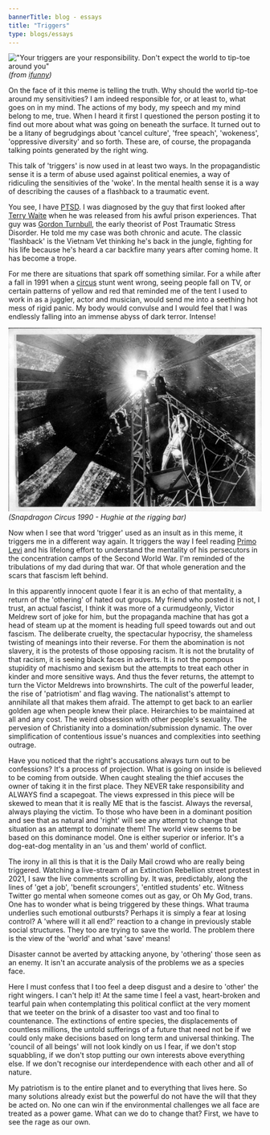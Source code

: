 ```yaml
---
bannerTitle: blog - essays
title: "Triggers"
type: blogs/essays
---
```


!["Your triggers are your responsibility. Don't expect the world to tip-toe around you"](https://img.ifunny.co/images/da78c5f04747b2dc6823980dae896a3ad5bd52b792749db7be49802c58759a92_1.webp)  
_(from [ifunny](https://ifunny.co/picture/your-triggers-are-your-responsibility-it-isn-t-the-world-6jJXs8jP7))_

On the face of it this meme is telling the truth. Why should the world tip-toe around my sensitivities? I am indeed responsible for, or at least to, what goes on in my mind. The actions of my body, my speech and my mind belong to me, true. When I heard it first I questioned the person posting it to find out more about what was going on beneath the surface. It turned out to be a litany of begrudgings about 'cancel culture', 'free speach', 'wokeness', 'oppressive diversity' and so forth. These are, of course, the propaganda talking points generated by the right wing.

This talk of 'triggers' is now used in at least two ways. In the propagandistic sense it is a term of abuse used against political enemies, a way of ridiculing the sensitivies of the 'woke'. In the mental health sense it is a way of describing the causes of a flashback to a traumatic event.

You see, I have [PTSD](https://en.wikipedia.org/wiki/Post-traumatic_stress_disorder). I was diagnosed by the guy that first looked after [Terry Waite](https://en.wikipedia.org/wiki/Terry_Waite) when he was released from his awful prison experiences. That guy was [Gordon Turnbull](https://en.wikipedia.org/wiki/Gordon_Turnbull), the early theorist of Post Traumatic Stress Disorder. He told me my case was both chronic and acute. The classic 'flashback' is the Vietnam Vet thinking he's back in the jungle, fighting for his life because he's heard a car backfire many years after coming home. It has become a trope.  


For me there are situations that spark off something similar. For a while after a fall in 1991 when a [circus](/pages/pix/circus.html) stunt went wrong, seeing people fall on TV, or certain patterns of yellow and red that reminded me of the tent I used to work in as a juggler, actor and musician, would send me into a seething hot mess of rigid panic. My body would convulse and I would feel that I was endlessly falling into an immense abyss of dark terror. Intense!  


![Hughie 26 years old](/assets/images/circus/hughierigging.jpg)  
_(Snapdragon Circus 1990 - Hughie at the rigging bar)_  


Now when I see that word 'trigger' used as an insult as in this meme, it triggers me in a different way again. It triggers the way I feel reading [Primo Levi](https://en.wikipedia.org/wiki/Primo_Levi) and his lifelong effort to understand the mentality of his persecutors in the concentration camps of the Second World War. I'm reminded of the tribulations of my dad during that war. Of that whole generation and the scars that fascism left behind.  


In this apparently innocent quote I fear it is an echo of that mentality, a return of the 'othering' of hated out groups. My friend who posted it is not, I trust, an actual fascist, I think it was more of a curmudgeonly, Victor Meldrew sort of joke for him, but the propaganda machine that has got a head of steam up at the moment is heading full speed towards out and out fascism. The deliberate cruelty, the spectacular hypocrisy, the shameless twisting of meanings into their reverse. For them the abomination is not slavery, it is the protests of those opposing racism. It is not the brutality of that racism, it is seeing black faces in adverts. It is not the pompous stupidity of machismo and sexism but the attempts to treat each other in kinder and more sensitive ways. And thus the fever returns, the attempt to turn the Victor Meldrews into brownshirts. The cult of the powerful leader, the rise of 'patriotism' and flag waving. The nationalist's attempt to annihilate all that makes them afraid. The attempt to get back to an earlier golden age when people knew their place. Heirarchies to be maintained at all and any cost. The weird obsession with other people's sexuality. The pervesion of Christianity into a domination/submission dynamic. The over simplification of contentious issue's nuances and complexities into seething outrage.  


Have you noticed that the right's accusations always turn out to be confessions? It's a process of projection. What is going on inside is believed to be coming from outside. When caught stealing the thief accuses the owner of taking it in the first place. They NEVER take responsibility and ALWAYS find a scapegoat. The views expressed in this piece will be skewed to mean that it is really ME that is the fascist. Always the reversal, always playing the victim.  To those who have been in a dominant position and see that as natural and 'right' will see any attempt to change that situation as an attempt to dominate them! The world view seems to be based on this dominance model. One is either superior or inferior. It's a dog-eat-dog mentality in an 'us and them' world of conflict.    


The irony in all this is that it is the Daily Mail crowd who are really being triggered. Watching a live-stream of an Extinction Rebellion street protest in 2021, I saw the live comments scrolling by. It was, predictably, along the lines of 'get a job', 'benefit scroungers', 'entitled students' etc. Witness Twitter go mental when someone comes out as gay, or Oh My God, trans. One has to wonder what is being triggered by these things. What trauma underlies such emotional outbursts? Perhaps it is simply a fear at losing control? A 'where will it all end?' reaction to a change in previously stable social structures. They too are trying to save the world. The problem there is the view of the 'world' and what 'save' means!   


Disaster cannot be averted by attacking anyone, by 'othering' those seen as an enemy. It isn't an accurate analysis of the problems we as a species face.


Here I must confess that I too feel a deep disgust and a desire to 'other' the right wingers. I can't help it! At the same time I feel a vast, heart-broken and tearful pain when contemplating this political conflict at the very moment that we teeter on the brink of a disaster too vast and too final to countenance. The extinctions of entire species, the displacements of countless millions, the untold sufferings of a future that need not be if we could only make decisions based on long term and universal thinking. The 'council of all beings' will not look kindly on us I fear, if we don't stop squabbling, if we don't stop putting our own interests above everything else. If we don't recognise our interdependence with each other and all of nature.  


My patriotism is to the entire planet and to everything that lives here. So many solutions already exist but the powerful do not have the will that they be acted on. No one can win if the environmental challenges we all face are treated as a power game. What can we do to change that? First, we have to see the rage as our own.
